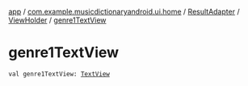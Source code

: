 [app](../../../index.md) / [com.example.musicdictionaryandroid.ui.home](../../index.md) / [ResultAdapter](../index.md) / [ViewHolder](index.md) / [genre1TextView](./genre1-text-view.md)

# genre1TextView

`val genre1TextView: `[`TextView`](https://developer.android.com/reference/android/widget/TextView.html)